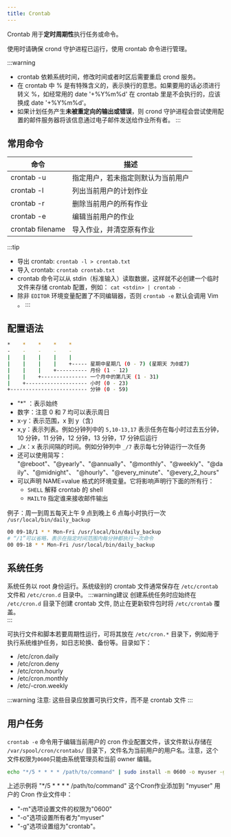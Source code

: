 ```yaml
---
title: Crontab
---
```


Crontab 用于**定时周期性**执行任务或命令。

使用时请确保 crond 守护进程已运行，使用 crontab 命令进行管理。

:::warning
- crontab 依赖系统时间，修改时间或者时区后需要重启 crond 服务。
- 在 crontab 中 % 是有特殊含义的，表示换行的意思。如果要用的话必须进行转义 \%，如经常用的 date '+%Y%m%d' 在 crontab 里是不会执行的，应该换成 date '+\%Y\%m\%d'。 
- 如果计划任务产生**未被重定向的输出或错误**，则 crond 守护进程会尝试使用配置的邮件服务器将该信息通过电子邮件发送给作业所有者。
:::

## 常用命令

| 命令             | 描述                               |
| ---------------- | ---------------------------------- |
| crontab -u       | 指定用户，若未指定则默认为当前用户 |
| crontab -l       | 列出当前用户的计划作业             |
| crontab -r       | 删除当前用户的所有作业             |
| crontab -e       | 编辑当前用户的作业                 |
| crontab filename | 导入作业，并清空原有作业           |

:::tip
- 导出 crontab: `crontab -l > crontab.txt`
- 导入 crontab: `crontab crontab.txt`
- crontab 命令可以从 stdin（标准输入）读取数据，这样就不必创建一个临时文件来存储 crontab 配置，例如：
  `cat <stdin> | crontab -`
- 除非 `EDITOR` 环境变量配置了不同编辑器，否则 `crontab -e` 默认会调用 Vim 。
:::

## 配置语法

```bash
*    *    *    *    *
-    -    -    -    -
|    |    |    |    |
|    |    |    |    +----- 星期中星期几 (0 - 7) (星期天 为0或7)
|    |    |    +---------- 月份 (1 - 12)
|    |    +--------------- 一个月中的第几天 (1 - 31)
|    +-------------------- 小时 (0 - 23)
+------------------------- 分钟 (0 - 59)
```

- "\*" ：表示始终
- 数字：注意 0 和 7 均可以表示周日
- x-y：表示范围，x 到 y（含）
- x,y：表示列表。例如分钟列中的 `5,10-13,17` 表示任务在每小时过去五分钟，10 分钟，11 分钟，12 分钟，13 分钟，17 分钟后运行
- _/x：x 表示间隔的时间。例如分钟列中 `_/7` 表示每七分钟运行一次任务
- 还可以使用简写： "@reboot"、"@yearly"、"@annually"、"@monthly"、"@weekly"、"@daily"、"@midnight"、 "@hourly"、"@every_minute"、"@every_2_hours" 
- 可以声明 NAME=value 格式的环境变量。它将影响声明行下面的所有行：
  - `SHELL` 解释 crontab 的 shell
  - `MAILT0` 指定谁来接收邮件输出

例子：周一到周五每天上午 9 点到晚上 6 点每小时执行一次 `/usr/local/bin/daily_backup`
```bash
00 09-18/1 * * Mon-Fri /usr/local/bin/daily_backup
# “/1”可以省略，表示在指定时间范围内每分钟都执行一次命令
00 09-18 * * Mon-Fri /usr/local/bin/daily_backup
```

## 系统任务

系统任务以 root 身份运行。系统级别的 crontab 文件通常保存在 `/etc/crontab` 文件和 `/etc/cron.d` 目录中。
:::warning建议
创建系统任务时应始终在 `/etc/cron.d` 目录下创建 crontab 文件, 防止在更新软件包时将 `/etc/crontab` 覆盖。  
:::

可执行文件和脚本若要周期性运行，可将其放在 `/etc/cron.*` 目录下，例如用于执行系统维护任务，如日志轮换、备份等。目录如下：

- /etc/cron.daily
- /etc/cron.deny
- /etc/cron.hourly
- /etc/cron.monthly
- /etc/-cron.weekly


:::warning
注意: 这些目录应放置可执行文件，而不是 crontab 文件
:::
## 用户任务

`crontab -e` 命令用于编辑当前用户的 cron 作业配置文件，该文件默认存储在 `/var/spool/cron/crontabs/` 目录下，文件名为当前用户的用户名。注意，这个文件权限为`0600`只能由系统管理员和当前 owner 编辑。

```bash title="通过脚本设置用户任务"
echo "*/5 * * * * /path/to/command" | sudo install -m 0600 -o myuser -g crontab /dev/stdin /var/spool/cron/crontabs/myuser
```
上述示例将 "*/5 * * * * /path/to/command" 这个Cron作业添加到 "myuser" 用户的 Cron 作业文件中：
- "-m"选项设置文件的权限为"0600"
- "-o"选项设置所有者为"myuser"
- "-g"选项设置组为"crontab"。
